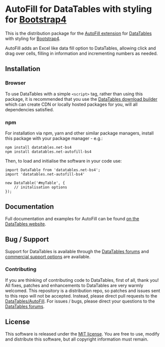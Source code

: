 # AutoFill for DataTables with styling for [Bootstrap4](https://getbootstrap.com/docs/4.6/getting-started/introduction/)

This is the distribution package for the [AutoFill extension](https://datatables.net/extensions/autofill) for [DataTables](https://datatables.net/) with styling for [Bootstrap4](https://getbootstrap.com/docs/4.6/getting-started/introduction/).

AutoFill adds an Excel like data fill option to DataTables, allowing click and drag over cells, filling in information and incrementing numbers as needed.


## Installation

### Browser

To use DataTables with a simple `<script>` tag, rather than using this package, it is recommended that you use the [DataTables download builder](//datatables.net/download) which can create CDN or locally hosted packages for you, will all dependencies satisfied.

### npm

For installation via npm, yarn and other similar package managers, install this package with your package manager - e.g.:

```
npm install datatables.net-bs4
npm install datatables.net-autofill-bs4
```

Then, to load and initialise the software in your code use:

```
import DataTable from 'datatables.net-bs4';
import 'datatables.net-autofill-bs4'

new DataTable('#myTable', {
    // initalisation options
});
```


## Documentation

Full documentation and examples for AutoFill can be found [on the DataTables website](https://datatables.net/extensions/autofill).


## Bug / Support

Support for DataTables is available through the [DataTables forums](//datatables.net/forums) and [commercial support options](//datatables.net/support) are available.

### Contributing

If you are thinking of contributing code to DataTables, first of all, thank you! All fixes, patches and enhancements to DataTables are very warmly welcomed. This repository is a distribution repo, so patches and issues sent to this repo will not be accepted. Instead, please direct pull requests to the [DataTables/AutoFill](http://github.com/DataTables/AutoFill). For issues / bugs, please direct your questions to the [DataTables forums](//datatables.net/forums).


## License

This software is released under the [MIT license](//datatables.net/license). You are free to use, modify and distribute this software, but all copyright information must remain.

